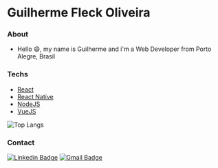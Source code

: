 # Guilherme Fleck Oliveira
### About

* Hello 😄, my name is Guilherme and i'm a Web Developer from Porto Alegre, Brasil

### Techs

* [React](https://reactjs.org/)
* [React Native](https://reactnative.dev/)
* [NodeJS](https://nodejs.org)
* [VueJS](https://vuejs.org/)

![Top Langs](https://github-readme-stats.vercel.app/api/top-langs/?username=gfoliver&hide=java&layout=compact)

### Contact
[![Linkedin Badge](https://img.shields.io/badge/-Guilherme%20Fleck-18242D?style=flat-square&logo=Linkedin&logoColor=white&link=https://www.linkedin.com/in/guilherme-fleck-oliveira/)](https://www.linkedin.com/in/guilherme-fleck-oliveira/) 
[![Gmail Badge](https://img.shields.io/badge/-guilhermefleckoliveira@gmail.com-18242D?style=flat-square&logo=Gmail&logoColor=white&link=mailto:guilhermefleckoliveira@gmail.com)](mailto:guilhermefleckoliveira@gmail.com)
